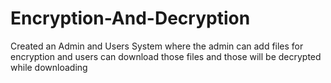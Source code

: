 # Encryption-And-Decryption
Created an Admin and Users System where the admin can add files for encryption and users can download those files and those will be decrypted while downloading
